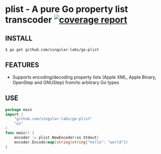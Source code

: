 # plist - A pure Go property list transcoder [![coverage report](https://gitlab.howett.net/DHowett/plist/badges/master/coverage.svg)](https://gitlab.howett.net/DHowett/plist/commits/master)
## INSTALL
```
$ go get github.com/singular-labs/go-plist
```

## FEATURES
* Supports encoding/decoding property lists (Apple XML, Apple Binary, OpenStep and GNUStep) from/to arbitrary Go types

## USE
```go
package main
import (
	"github.com/singular-labs/go-plist"
	"os"
)
func main() {
	encoder := plist.NewEncoder(os.Stdout)
	encoder.Encode(map[string]string{"hello": "world"})
}
```
